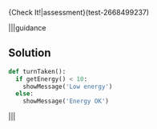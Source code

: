 
{Check It!|assessment}(test-2668499237)

|||guidance
## Solution

```python
def turnTaken():
  if getEnergy() < 10:
    showMessage('Low energy')
  else:
    showMessage('Energy OK')    
```
|||


